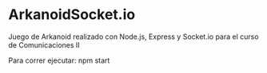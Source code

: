 # ArkanoidSocket.io
Juego de Arkanoid realizado con Node.js, Express y Socket.io para el curso de Comunicaciones II

Para correr ejecutar: npm start
